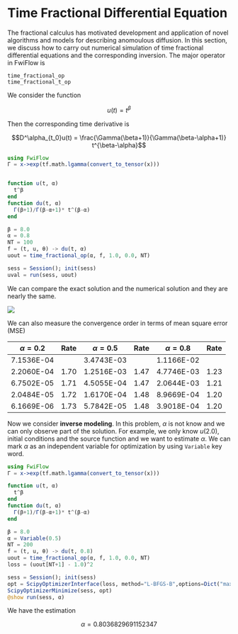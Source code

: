 # Time Fractional Differential Equation

The fractional calculus has motivated development and application of novel algorithms and models for describing anomoulous diffusion. In this section, we discuss how to carry out numerical simulation of time fractional differential equations and the corresponding inversion. The major operator in FwiFlow is 

```@docs
time_fractional_op
time_fractional_t_op
```

We consider the function 
```math
u(t) = t^\beta
```
Then the corresponding time derivative is 
```math
D^\alpha_{t_0}u(t) = \frac{\Gamma(\beta+1)}{\Gamma(\beta-\alpha+1)} t^{\beta-\alpha}
```

```julia
using FwiFlow
Γ = x->exp(tf.math.lgamma(convert_to_tensor(x)))


function u(t, α)
  t^β
end
function du(t, α)
  Γ(β+1)/Γ(β-α+1)* t^(β-α)
end

β = 8.0
α = 0.8
NT = 100
f = (t, u, θ) -> du(t, α)
uout = time_fractional_op(α, f, 1.0, 0.0, NT)

sess = Session(); init(sess)
uval = run(sess, uout)
```

We can compare the exact solution and the numerical solution and they are nearly the same.

![](./assets/frac2.png)

We can also measure the convergence order in terms of mean square error (MSE)

| $\alpha=0.2$ | Rate | $\alpha=0.5$ | Rate | $\alpha=0.8$ | Rate |
| ------------ | ---- | ------------ | ---- | ------------ | ---- |
| 7.1536E-04   |      | 3.4743E-03   |      | 1.1166E-02   |      |
| 2.2060E-04   | 1.70 | 1.2516E-03   | 1.47 | 4.7746E-03   | 1.23 |
| 6.7502E-05   | 1.71 | 4.5055E-04   | 1.47 | 2.0644E-03   | 1.21 |
| 2.0484E-05   | 1.72 | 1.6170E-04   | 1.48 | 8.9669E-04   | 1.20 |
| 6.1669E-06   | 1.73 | 5.7842E-05   | 1.48 | 3.9018E-04   | 1.20 |

Now we consider **inverse modeling**. In this problem, $\alpha$ is not know and we can only observe part of the solution. For example, we only know $u(2.0)$, initial conditions and the source function and we want to estimate $\alpha$. We can mark $\alpha$ as an independent variable for optimization by using `Variable` key word.

```julia
using FwiFlow
Γ = x->exp(tf.math.lgamma(convert_to_tensor(x)))

function u(t, α)
  t^β
end
function du(t, α)
  Γ(β+1)/Γ(β-α+1)* t^(β-α)
end

β = 8.0
α = Variable(0.5)
NT = 200
f = (t, u, θ) -> du(t, 0.8)
uout = time_fractional_op(α, f, 1.0, 0.0, NT)
loss = (uout[NT+1] - 1.0)^2

sess = Session(); init(sess)
opt = ScipyOptimizerInterface(loss, method="L-BFGS-B",options=Dict("maxiter"=> 100, "ftol"=>1e-12, "gtol"=>1e-12), var_to_bounds=Dict(α=>(0.0,1.0)))
ScipyOptimizerMinimize(sess, opt)
@show run(sess, α)
```

We have the estimation

```math
\alpha = 0.8036829691152347
```

